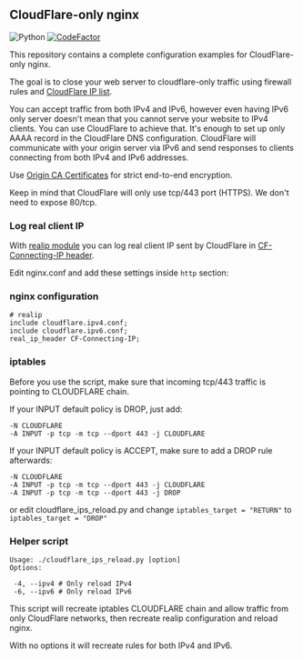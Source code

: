 ##  CloudFlare-only nginx

![Python](https://img.shields.io/badge/made%20with-python-blue?logo=python&logoColor=ffffff) [![CodeFactor](https://www.codefactor.io/repository/github/c0m4r/cloudflare-only-nginx/badge)](https://www.codefactor.io/repository/github/c0m4r/cloudflare-only-nginx)

This repository contains a complete configuration examples for CloudFlare-only nginx.

The goal is to close your web server to cloudflare-only traffic using firewall rules and [CloudFlare IP list](https://www.cloudflare.com/ips/).

You can accept traffic from both IPv4 and IPv6, however even having IPv6 only server doesn't mean that you cannot serve your website to IPv4 clients. You can use CloudFlare to achieve that. It's enough to set up only AAAA record in the CloudFlare DNS configuration. CloudFlare will communicate with your origin server via IPv6 and send responses to clients connecting from both IPv4 and IPv6 addresses.

Use [Origin CA Certificates](https://developers.cloudflare.com/ssl/origin-configuration/origin-ca/) for strict end-to-end encryption.

Keep in mind that CloudFlare will only use tcp/443 port (HTTPS). We don't need to expose 80/tcp.

### Log real client IP

With [realip module](https://nginx.org/en/docs/http/ngx_http_realip_module.html) you can log real client IP sent by CloudFlare in [CF-Connecting-IP header](https://developers.cloudflare.com/support/troubleshooting/restoring-visitor-ips/restoring-original-visitor-ips/).

Edit nginx.conf and add these settings inside `http` section:

### nginx configuration

```
# realip
include cloudflare.ipv4.conf;
include cloudflare.ipv6.conf;
real_ip_header CF-Connecting-IP;
```

### iptables

Before you use the script, make sure that incoming tcp/443 traffic is pointing to CLOUDFLARE chain.

If your INPUT default policy is DROP, just add:

```
-N CLOUDFLARE
-A INPUT -p tcp -m tcp --dport 443 -j CLOUDFLARE
```

If your INPUT default policy is ACCEPT, make sure to add a DROP rule afterwards:

```
-N CLOUDFLARE
-A INPUT -p tcp -m tcp --dport 443 -j CLOUDFLARE
-A INPUT -p tcp -m tcp --dport 443 -j DROP
```

or edit cloudflare_ips_reload.py and change `iptables_target = "RETURN"` to `iptables_target = "DROP"`

### Helper script

```
Usage: ./cloudflare_ips_reload.py [option]
Options:

 -4, --ipv4	# Only reload IPv4
 -6, --ipv6	# Only reload IPv6
```

This script will recreate iptables CLOUDFLARE chain and allow traffic from only CloudFlare networks, then recreate realip configuration and reload nginx.

With no options it will recreate rules for both IPv4 and IPv6.

